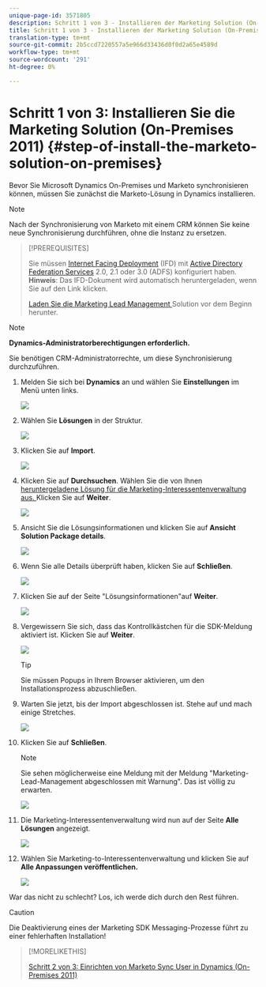 ```yaml
---
unique-page-id: 3571805
description: Schritt 1 von 3 - Installieren der Marketing Solution (On-Premises 2011) - Marketing Docs - Produktdokumentation
title: Schritt 1 von 3 - Installieren der Marketing Solution (On-Premises 2011)
translation-type: tm+mt
source-git-commit: 2b5ccd7220557a5e966d33436d0f0d2a65e4589d
workflow-type: tm+mt
source-wordcount: '291'
ht-degree: 0%

---
```



# Schritt 1 von 3: Installieren Sie die Marketing Solution (On-Premises 2011) {#step-of-install-the-marketo-solution-on-premises}

Bevor Sie Microsoft Dynamics On-Premises und Marketo synchronisieren können, müssen Sie zunächst die Marketo-Lösung in Dynamics installieren.

>[!NOTE]
>
>Nach der Synchronisierung von Marketo mit einem CRM können Sie keine neue Synchronisierung durchführen, ohne die Instanz zu ersetzen.

>[!PREREQUISITES]
>
>Sie müssen [Internet Facing Deployment](https://www.microsoft.com/en-us/download/confirmation.aspx?id=41701) (IFD) mit [Active Directory Federation Services](https://msdn.microsoft.com/en-us/library/bb897402.aspx) 2.0, 2.1 oder 3.0 (ADFS) konfiguriert haben. **Hinweis**: Das IFD-Dokument wird automatisch heruntergeladen, wenn Sie auf den Link klicken.
>
>[Laden Sie die Marketing Lead Management ](/help/marketo/product-docs/crm-sync/microsoft-dynamics-sync/sync-setup/download-the-marketo-lead-management-solution.md) Solution vor dem Beginn herunter.

>[!NOTE]
>
>**Dynamics-Administratorberechtigungen erforderlich.**
>
>Sie benötigen CRM-Administratorrechte, um diese Synchronisierung durchzuführen.

1. Melden Sie sich bei **Dynamics** an und wählen Sie **Einstellungen** im Menü unten links.

   ![](assets/image2015-4-2-11-3a32-3a53.png)

1. Wählen Sie **Lösungen** in der Struktur.

   ![](assets/image2015-4-2-11-3a35-3a28.png)

1. Klicken Sie auf **Import**.

   ![](assets/image2015-4-2-11-3a37-3a33.png)

1. Klicken Sie auf **Durchsuchen**. Wählen Sie die von Ihnen [heruntergeladene Lösung für die Marketing-Interessentenverwaltung aus. ](/help/marketo/product-docs/crm-sync/microsoft-dynamics-sync/sync-setup/download-the-marketo-lead-management-solution.md) Klicken Sie auf **Weiter**.

   ![](assets/image2015-4-2-11-3a40-3a33.png)

1. Ansicht Sie die Lösungsinformationen und klicken Sie auf **Ansicht Solution Package details**.

   ![](assets/image2015-11-18-11-3a12-3a8.png)

1. Wenn Sie alle Details überprüft haben, klicken Sie auf **Schließen**.

   ![](assets/image2015-10-9-14-3a57-3a3.png)

1. Klicken Sie auf der Seite &quot;Lösungsinformationen&quot;auf **Weiter**.

   ![](assets/image2015-4-2-11-3a41-3a48.png)

1. Vergewissern Sie sich, dass das Kontrollkästchen für die SDK-Meldung aktiviert ist. Klicken Sie auf **Weiter**.

   ![](assets/image2015-4-2-11-3a42-3a37.png)

   >[!TIP]
   >
   >Sie müssen Popups in Ihrem Browser aktivieren, um den Installationsprozess abzuschließen.

1. Warten Sie jetzt, bis der Import abgeschlossen ist. Stehe auf und mach einige Stretches.

   ![](assets/image2015-4-2-11-3a43-3a51.png)

1. Klicken Sie auf **Schließen**.

   >[!NOTE]
   >
   >Sie sehen möglicherweise eine Meldung mit der Meldung &quot;Marketing-Lead-Management abgeschlossen mit Warnung&quot;. Das ist völlig zu erwarten.

   ![](assets/image2015-4-2-11-3a44-3a44.png)

1. Die Marketing-Interessentenverwaltung wird nun auf der Seite **Alle Lösungen** angezeigt.

   ![](assets/image2015-4-2-11-3a46-3a55.png)

1. Wählen Sie Marketing-to-Interessentenverwaltung und klicken Sie auf **Alle Anpassungen veröffentlichen.**

   ![](assets/image2015-4-2-11-3a48-3a21.png)

War das nicht zu schlecht? Los, ich werde dich durch den Rest führen.

>[!CAUTION]
>
>Die Deaktivierung eines der Marketing SDK Messaging-Prozesse führt zu einer fehlerhaften Installation!

>[!MORELIKETHIS]
>
>[Schritt 2 von 3: Einrichten von Marketo Sync User in Dynamics (On-Premises 2011)](/help/marketo/product-docs/crm-sync/microsoft-dynamics-sync/sync-setup/microsoft-dynamics-2011-on-premises/step-2-of-3-set-up.md)

